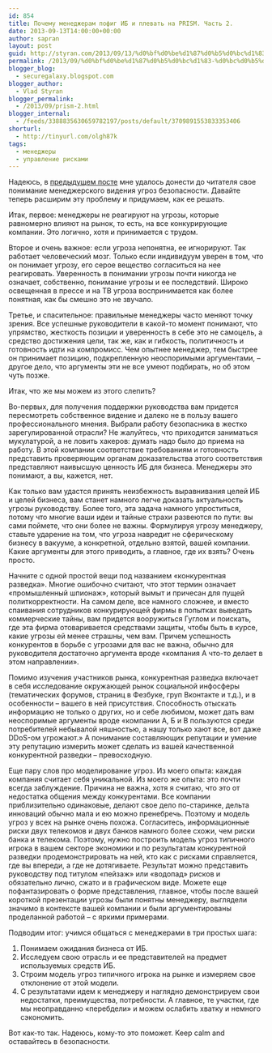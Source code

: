 ```yaml
---
id: 854
title: Почему менеджерам пофиг ИБ и плевать на PRISM. Часть 2.
date: 2013-09-13T14:00:00+00:00
author: sapran
layout: post
guid: http://styran.com/2013/09/13/%d0%bf%d0%be%d1%87%d0%b5%d0%bc%d1%83-%d0%bc%d0%b5%d0%bd%d0%b5%d0%b4%d0%b6%d0%b5%d1%80%d0%b0%d0%bc-%d0%bf%d0%be%d1%84%d0%b8%d0%b3-%d0%b8%d0%b1-%d0%b8-%d0%bf%d0%bb%d0%b5%d0%b2%d0%b0%d1%82%d1%8c-%d0%bd/
permalink: /2013/09/%d0%bf%d0%be%d1%87%d0%b5%d0%bc%d1%83-%d0%bc%d0%b5%d0%bd%d0%b5%d0%b4%d0%b6%d0%b5%d1%80%d0%b0%d0%bc-%d0%bf%d0%be%d1%84%d0%b8%d0%b3-%d0%b8%d0%b1-%d0%b8-%d0%bf%d0%bb%d0%b5%d0%b2%d0%b0%d1%82%d1%8c-%d0%bd/
blogger_blog:
  - securegalaxy.blogspot.com
blogger_author:
  - Vlad Styran
blogger_permalink:
  - /2013/09/prism-2.html
blogger_internal:
  - /feeds/3388835630659782197/posts/default/3709891553833353406
shorturl:
  - http://tinyurl.com/olgh87k
tags:
  - менеджеры
  - управление рисками
---
```

Надеюсь, в [предыдущем посте](http://securegalaxy.blogspot.com/2013/09/prism-1.html) мне удалось донести до читателя свое понимание менеджерского видения угроз безопасности. Давайте теперь расширим эту проблему и придумаем, как ее решать.

Итак, первое: менеджеры не реагируют на угрозы, которые равномерно влияют на рынок, то есть, на все конкурирующие компании. Это логично, хотя и принимается с трудом.

Второе и очень важное: если угроза непонятна, ее игнорируют. Так работает человеческий мозг. Только если индивидуум уверен в том, что он понимает угрозу, его серое вещество согласиться на нее реагировать. Уверенность в понимании угрозы почти никогда не означает, собственно, понимание угрозы и ее последствий. Широко освещенная в прессе и на ТВ угроза воспринимается как более понятная, как бы смешно это не звучало.

Третье, и спасительное: правильные менеджеры часто меняют точку зрения. Все успешные руководители в какой-то момент понимают, что упрямство, жесткость позиции и уверенность в себе это не самоцель, а средство достижения цели, так же, как и гибкость, политичность и готовность идти на компромисс. Чем опытнее менеджер, тем быстрее он принимает позицию, подкрепленную неоспоримыми аргументами, – другое дело, что аргументы эти не все умеют подбирать, но об этом чуть позже.

Итак, что же мы можем из этого слепить?

Во-первых, для получения поддержки руководства вам придется пересмотреть собственное видение и далеко не в пользу вашего профессионального мнения. Выбрали работу безопасника в жестко зарегулированной отрасли? Не жалуйтесь, что приходится заниматься мукулатурой, а не ловить хакеров: думать надо было до приема на работу. В этой компании соответствие требованиям и готовность представить проверяющим органам доказательства этого соответствия представляют наивысшую ценность ИБ для бизнеса. Менеджеры это понимают, а вы, кажется, нет.

Как только вам удастся принять неизбежность выравнивания целей ИБ и целей бизнеса, вам станет намного легче доказать актуальность угрозы руководству. Более того, эта задача намного упроститься, потому что многие ваши идеи и тайные страхи развеются по пути: вы сами поймете, что они более не важны. Формулируя угрозу менеджеру, ставьте ударение на том, что угроза навредит не сферическому бизнесу в вакууме, а конкретной, отдельно взятой, вашей компании. Какие аргументы для этого приводить, а главное, где их взять? Очень просто.

Начните с одной простой вещи под названием &#171;конкурентная разведка&#187;. Многие ошибочно считают, что этот термин означает &#171;промышленный шпионаж&#187;, который вымыт и причесан для пущей политкорректности. На самом деле, все намного сложнее, и вместо спаивания сотрудников конкурирующей фирмы в попытках выведать коммерческие тайны, вам придется вооружиться Гуглом и поискать, где эта фирма отоваривается средствами защиты, чтобы быть в курсе, какие угрозы ей менее страшны, чем вам. Причем успешность конкурентов в борьбе с угрозами для вас не важна, обычно для руководителя достаточно аргумента вроде &#171;компания А что-то делает в этом направлении&#187;.

Помимо изучения участников рынка, конкурентная разведка включает в себя исследование окружающей рынок социальной инфосферы (тематических форумов, страниц в Фезбуке, груп Вконтакте и т.д.), и в особенности – вашего в ней присутствия. Способность отыскать информацию не только о других, но и себе любимом, может дать вам неоспоримые аргументы вроде &#171;компании А, Б и В пользуются среди потребителей небывалой няшностью, а нашу только хают все, вот даже DDoS-ом угрожают.&#187; А понимание составляющих репутации и умение эту репутацию измерить может сделать из вашей качественной конкурентной разведки – превосходную.

Еще пару слов про моделирование угроз. Из моего опыта: каждая компания считает себя уникальной. Из моего же опыта: это почти всегда заблуждение. Причина не важна, хотя я считаю, что это от недостатка общения между конкурентами. Все компании приблизительно одинаковые, делают свое дело по-старинке, дельта инноваций обычно мала и ею можно пренебречь. Поэтому и модель угроз у всех на рынке очень похожа. Согласитесь, информационные риски двух телекомов и двух банков намного более схожи, чем риски банка и телекома. Поэтому, нужно построить модель угроз типичного игрока в вашем секторе экономики и по результатам конкурентной разведки продемонстрировать на ней, кто как с рисками справляется, где вы впереди, а где не дотягиваете. Результат можно представить руководству под титулом &#171;пейзаж&#187; или &#171;водопад&#187; рисков и обязательно лично, сжато и в графическом виде. Можете еще пофантазировать о форме представления, главное, чтобы после вашей короткой презентации угрозы были понятны менеджеру, выглядели значимо в контексте вашей компании и были аргументированы проделанной работой – с яркими примерами.

Подводим итог: учимся общаться с менеджерами в три простых шага: 

  1. Понимаем ожидания бизнеса от ИБ.
  2. Исследуем свою отрасль и ее представителей на предмет используемых средств ИБ.
  3. Строим модель угроз типичного игрока на рынке и измеряем свое отклонение от этой модели.
  4. С результатами идем к менеджеру и наглядно демонстрируем свои недостатки, преимущества, потребности. А главное, те участки, где мы неоправданно &#171;перебдели&#187; и можем ослабить хватку и немного сэкономить.

<div>
  Вот как-то так. Надеюсь, кому-то это поможет. Keep calm and оставайтесь в безопасности.
</div>

<div class="addtoany_share_save_container addtoany_content_bottom">
  <div class="a2a_kit a2a_kit_size_32 addtoany_list a2a_target" id="wpa2a_283">
    <a class="a2a_button_facebook" href="http://www.addtoany.com/add_to/facebook?linkurl=https%3A%2F%2Fblog.styran.com%2F2013%2F09%2F%25d0%25bf%25d0%25be%25d1%2587%25d0%25b5%25d0%25bc%25d1%2583-%25d0%25bc%25d0%25b5%25d0%25bd%25d0%25b5%25d0%25b4%25d0%25b6%25d0%25b5%25d1%2580%25d0%25b0%25d0%25bc-%25d0%25bf%25d0%25be%25d1%2584%25d0%25b8%25d0%25b3-%25d0%25b8%25d0%25b1-%25d0%25b8-%25d0%25bf%25d0%25bb%25d0%25b5%25d0%25b2%25d0%25b0%25d1%2582%25d1%258c-%25d0%25bd%2F&linkname=%D0%9F%D0%BE%D1%87%D0%B5%D0%BC%D1%83%20%D0%BC%D0%B5%D0%BD%D0%B5%D0%B4%D0%B6%D0%B5%D1%80%D0%B0%D0%BC%20%D0%BF%D0%BE%D1%84%D0%B8%D0%B3%20%D0%98%D0%91%20%D0%B8%20%D0%BF%D0%BB%D0%B5%D0%B2%D0%B0%D1%82%D1%8C%20%D0%BD%D0%B0%20PRISM.%20%D0%A7%D0%B0%D1%81%D1%82%D1%8C%202." title="Facebook" rel="nofollow" target="_blank"></a><a class="a2a_button_twitter" href="http://www.addtoany.com/add_to/twitter?linkurl=https%3A%2F%2Fblog.styran.com%2F2013%2F09%2F%25d0%25bf%25d0%25be%25d1%2587%25d0%25b5%25d0%25bc%25d1%2583-%25d0%25bc%25d0%25b5%25d0%25bd%25d0%25b5%25d0%25b4%25d0%25b6%25d0%25b5%25d1%2580%25d0%25b0%25d0%25bc-%25d0%25bf%25d0%25be%25d1%2584%25d0%25b8%25d0%25b3-%25d0%25b8%25d0%25b1-%25d0%25b8-%25d0%25bf%25d0%25bb%25d0%25b5%25d0%25b2%25d0%25b0%25d1%2582%25d1%258c-%25d0%25bd%2F&linkname=%D0%9F%D0%BE%D1%87%D0%B5%D0%BC%D1%83%20%D0%BC%D0%B5%D0%BD%D0%B5%D0%B4%D0%B6%D0%B5%D1%80%D0%B0%D0%BC%20%D0%BF%D0%BE%D1%84%D0%B8%D0%B3%20%D0%98%D0%91%20%D0%B8%20%D0%BF%D0%BB%D0%B5%D0%B2%D0%B0%D1%82%D1%8C%20%D0%BD%D0%B0%20PRISM.%20%D0%A7%D0%B0%D1%81%D1%82%D1%8C%202." title="Twitter" rel="nofollow" target="_blank"></a><a class="a2a_button_google_plus" href="http://www.addtoany.com/add_to/google_plus?linkurl=https%3A%2F%2Fblog.styran.com%2F2013%2F09%2F%25d0%25bf%25d0%25be%25d1%2587%25d0%25b5%25d0%25bc%25d1%2583-%25d0%25bc%25d0%25b5%25d0%25bd%25d0%25b5%25d0%25b4%25d0%25b6%25d0%25b5%25d1%2580%25d0%25b0%25d0%25bc-%25d0%25bf%25d0%25be%25d1%2584%25d0%25b8%25d0%25b3-%25d0%25b8%25d0%25b1-%25d0%25b8-%25d0%25bf%25d0%25bb%25d0%25b5%25d0%25b2%25d0%25b0%25d1%2582%25d1%258c-%25d0%25bd%2F&linkname=%D0%9F%D0%BE%D1%87%D0%B5%D0%BC%D1%83%20%D0%BC%D0%B5%D0%BD%D0%B5%D0%B4%D0%B6%D0%B5%D1%80%D0%B0%D0%BC%20%D0%BF%D0%BE%D1%84%D0%B8%D0%B3%20%D0%98%D0%91%20%D0%B8%20%D0%BF%D0%BB%D0%B5%D0%B2%D0%B0%D1%82%D1%8C%20%D0%BD%D0%B0%20PRISM.%20%D0%A7%D0%B0%D1%81%D1%82%D1%8C%202." title="Google+" rel="nofollow" target="_blank"></a><a class="a2a_button_linkedin" href="http://www.addtoany.com/add_to/linkedin?linkurl=https%3A%2F%2Fblog.styran.com%2F2013%2F09%2F%25d0%25bf%25d0%25be%25d1%2587%25d0%25b5%25d0%25bc%25d1%2583-%25d0%25bc%25d0%25b5%25d0%25bd%25d0%25b5%25d0%25b4%25d0%25b6%25d0%25b5%25d1%2580%25d0%25b0%25d0%25bc-%25d0%25bf%25d0%25be%25d1%2584%25d0%25b8%25d0%25b3-%25d0%25b8%25d0%25b1-%25d0%25b8-%25d0%25bf%25d0%25bb%25d0%25b5%25d0%25b2%25d0%25b0%25d1%2582%25d1%258c-%25d0%25bd%2F&linkname=%D0%9F%D0%BE%D1%87%D0%B5%D0%BC%D1%83%20%D0%BC%D0%B5%D0%BD%D0%B5%D0%B4%D0%B6%D0%B5%D1%80%D0%B0%D0%BC%20%D0%BF%D0%BE%D1%84%D0%B8%D0%B3%20%D0%98%D0%91%20%D0%B8%20%D0%BF%D0%BB%D0%B5%D0%B2%D0%B0%D1%82%D1%8C%20%D0%BD%D0%B0%20PRISM.%20%D0%A7%D0%B0%D1%81%D1%82%D1%8C%202." title="LinkedIn" rel="nofollow" target="_blank"></a><a class="a2a_dd addtoany_share_save" href="https://www.addtoany.com/share"></a>
  </div>
</div>